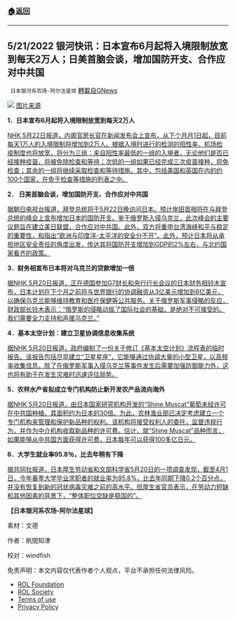 ###  [:house:返回](README.md)
---


## 5/21/2022 银河快讯：日本宣布6月起将入境限制放宽到每天2万人；日美首脑会谈，增加国防开支、合作应对中共国
` 日本银河系农场-阿尔法星球` [轉載自GNews](https://gnews.org/zh-hans/2568868/)

![](https://assets.gnews.org/wp-content/uploads/2022/05/maxresdefault_1653092952.jpeg) 
[图片来源](https://www.youtube.com/watch?v=7wz5o-iu92s&amp;ab_channel=TBSNEWSDIGPoweredbyJNN)
 
**1．日本宣布6月起将入境限制放宽到每天2万人**
 
[NHK 5月22日报道，内阁官房长官在新闻发布会上宣布，从下个月月1日起，目前每天1万人的入境限制将增加到2万人。根据入境时进行的检测的阳性率，机场检疫制度也将放宽，将分为三组：来自阳性率最低的一组的入境者，无论他们是否已经接种疫苗，将被免除检查和等待；次低的一组如果已经完成三次疫苗接种，将免检查；其余的一组将继续采取检查和等待措施。其中，包括美国和英国在内的约100个国家，在免于检查等措施的列表之中。](https://news.yahoo.co.jp/articles/e1051a210e853f64387eb99b57f1db0dabbc4519)
 
**2． 日美首脑会谈，增加国防开支、合作应对中共国**
 
[据朝日电视台报道，拜登总统将于5月22日晚访问日本。预计岸田首相将在与拜登总统的峰会上宣布增加日本的国防开支。鉴于俄罗斯入侵乌克兰，此次峰会的主要议题旨在建立美日联盟，合作应对中共国。此外，双方将重申台湾海峡和平与稳定的重要性，和指出“欧洲与印度洋-太平洋的安全分不开”。此外，预计日本将从承担地区安全责任的角度出发，传达其将国防开支增加到GDP的2%左右，与北约国家看齐的政策。](https://news.yahoo.co.jp/articles/bba3ee03669480208006c0e923f343d44b62adbb)
 
**3．财务相宣布日本将对乌克兰的贷款增加一倍**
 
[据NHK 5月20日报道，正在德国参加G7财长和央行行长会议的日本财务相铃木宣布，日本计划在下个月之前将与世界银行的协调融资从3亿美元增加到6亿美元，以确保乌克兰能够维持教育和医疗保健等公共服务。关于俄罗斯军事侵略的反应，财政部长铃木表示：“俄罗斯的侵略动摇了国际社会的基础，是绝对不可接受的。我们需要全力支持和声援乌克兰。”](https://www3.nhk.or.jp/news/html/20220520/k10013634561000.html)
 
**4．基本太空计划：建立卫星协调信息收集系统**
 
[据NHK 5月20日报道，政府编制了一份关于修订《基本太空计划》流程表的临时报告。该报告包括尽早建立“卫星星座”，它能够通过协调大量的小型卫星，以高频率收集信息。除了在俄罗斯军事入侵乌克兰等事件发生后需要加强防御能力外，这也将有助于在发生灾难时迅速评估局势。](https://www3.nhk.or.jp/news/html/20220520/k10013634861000.html)
 
**5．农林水产省拟成立专门机构防止新开发农产品流向海外**
 
[据NHK 5月20日报道，由日本国家研究机构开发的“Shine Muscat”葡萄未经许可在中共国种植，其面积约为日本的30倍。为此，农林渔业部已决定考虑建立一个专门机构来管理和保护新品种的权利。该机构将接受权利人的委托，监督违规行为，并作为中介机构收取新品种的许可费。估计，就“Shine Muscat”品种而言，如果能够从中共国方面获得许可费，日本每年可以获得100多亿日元。](https://www3.nhk.or.jp/news/html/20220520/k10013635741000.html)
 
**6．大学生就业率95.8％，比去年稍有下降**
 
[据共同社报道，日本厚生劳动省和文部科学省5月20日的一项调查发现，截至4月1日，今年春季大学毕业求职者的就业率为95.8%，比去年同期下降0.2个百分点，并没有恢复到新的冠状病毒灾难之前的高水平。但厚生省官员表示，在劳动力短缺和其他因素的背景下，“整体职位空缺是稳固的”。](https://news.yahoo.co.jp/articles/c2113abf8c761e58476bf6880f5c2212ed1e1e7e)
 
**【日本银河系农场-阿尔法星球】**
 
素材：文德
 
作者：帆間知津
 
校对：windfish

免责声明：本文内容仅代表作者个人观点，平台不承担任何法律风险。
  
- [ROL Foundation](https://rolfoundation.org/)
- [ROL Society](https://rolsociety.org/)
- [Terms of use](https://gnews.org/terms-of-use-3/)
- [Privacy Policy](https://gnews.org/privacy-policy/)
